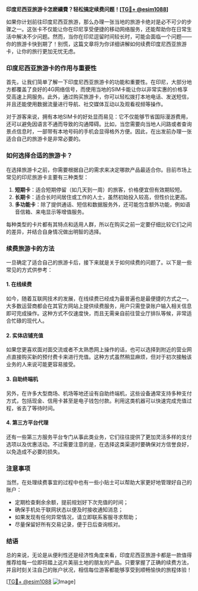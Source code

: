 **印度尼西亚旅游卡怎麽續費？轻松搞定续费问题！[[TG💪+ @esim1088](https://t.me/s/esim1088)]**

如果你计划前往印度尼西亚旅游，那么办理一张当地的旅游卡绝对是必不可少的步骤之一。这张卡不仅能让你在印尼享受便捷的移动网络服务，还能帮助你在日常生活中解决不少问题。然而，当你在印尼逗留时间较长时，可能会面临一个问题——你的旅游卡快到期了！别慌，这篇文章将为你详细讲解如何续费印度尼西亚旅游卡，让你的旅行更加无忧无虑。

### 印度尼西亚旅游卡的作用与重要性

首先，让我们简单了解一下印度尼西亚旅游卡的功能和重要性。在印尼，大部分地方都覆盖了良好的4G网络信号，而使用当地的SIM卡能让你以非常实惠的价格享受高速上网服务。此外，通过购买旅游卡，你可以轻松拨打本地电话、发送短信，并且还能使用数据流量进行导航、社交媒体互动以及观看视频等操作。

对于游客来说，拥有本地SIM卡的好处显而易见：它不仅能够节省国际漫游费用，还可以避免因语言不通而导致的沟通障碍。比如，当您需要向当地人问路或者查询景点信息时，一部带有本地号码的手机会显得格外方便。因此，在出发前办理一张适合自己的旅游卡是非常必要的。

### 如何选择合适的旅游卡？

在选择旅游卡之前，你需要根据自己的需求来决定哪款产品最适合你。目前市场上常见的印尼旅游卡主要有三种类型：

1. **短期卡**：适合短期停留（如几天到一周）的旅客，价格便宜但有效期较短。
2. **长期卡**：适合长时间居住或工作的人士，虽然初始投入较高，但性价比更高。
3. **多功能卡**：除了提供通话、短信和数据服务外，还可能包含额外功能，例如语音信箱、来电显示等增值服务。

每种类型的卡片都有其特点和适用人群，所以在购买之前一定要仔细比较它们之间的差异，并结合自身情况做出明智的选择。

### 续费旅游卡的方法

一旦确定了适合自己的旅游卡后，接下来就是关于如何续费的问题了。以下是一些常见的方式供参考：

#### 1. 在线续费
如今，随着互联网技术的发展，在线续费已经成为最普遍也是最便捷的方式之一。大多数运营商都会在其官方网站上提供续费服务，用户只需登录账户输入相关信息即可完成操作。这种方式不仅速度快，而且无需亲自前往营业厅排队等候，非常适合忙碌的现代人。

#### 2. 实体店铺充值
如果您更喜欢面对面交流或者不太熟悉网上操作的话，也可以选择到附近的营业网点直接购买新的预付费卡来进行充值。这种方式虽然稍显麻烦，但对于初次接触该业务的人来说可能更容易接受。

#### 3. 自助终端机
另外，在许多大型商场、机场等地还设有自助终端机，这些设备通常支持多种支付方式，包括现金、信用卡甚至是电子钱包付款。利用这类机器可以快速完成充值过程，省去了等待时间。

#### 4. 第三方平台代理
还有一些第三方服务平台专门从事此类业务，它们往往提供了更加灵活多样的支付选项以及优惠活动。不过需要注意的是，在选择这类渠道时要确保对方信誉良好，以免造成不必要的损失。

### 注意事项

当然，在处理续费事宜的过程中也有一些小贴士可以帮助大家更好地管理好自己的账户：

- 定期检查剩余余额，提前规划好下次充值的时间；
- 确保手机处于联网状态以便及时接收通知消息；
- 如果发现有任何异常情况，请立即联系客服寻求帮助；
- 尽量保留好所有交易记录，便于日后查询核对。

### 结语

总的来说，无论是从便利性还是经济性角度来看，印度尼西亚旅游卡都是一款值得推荐给每一位即将踏上这片美丽土地的朋友的产品。只要掌握了正确的续费方法，并且时刻关注自己的账户状况，相信每位游客都能够享受到顺畅愉快的旅程体验！

[[TG💪+ @esim1088](https://t.me/s/esim1088) ![Image](https://i.postimg.cc/4NQfJmqS/Snipaste-2025-05-13-00-14-12.png)]